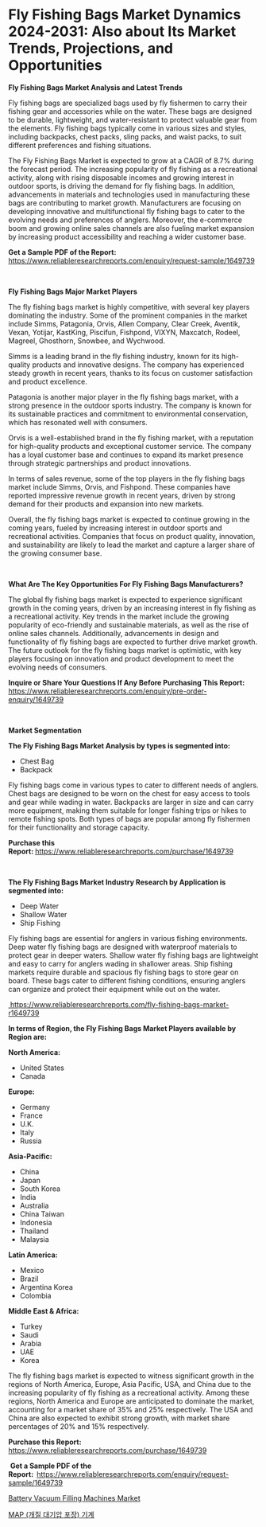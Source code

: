 <p><h1>Fly Fishing Bags Market Dynamics 2024-2031: Also about Its Market Trends, Projections, and Opportunities</h1></p><p><strong>Fly Fishing Bags Market Analysis and Latest Trends</strong></p>
<p><p>Fly fishing bags are specialized bags used by fly fishermen to carry their fishing gear and accessories while on the water. These bags are designed to be durable, lightweight, and water-resistant to protect valuable gear from the elements. Fly fishing bags typically come in various sizes and styles, including backpacks, chest packs, sling packs, and waist packs, to suit different preferences and fishing situations.</p><p>The Fly Fishing Bags Market is expected to grow at a CAGR of 8.7% during the forecast period. The increasing popularity of fly fishing as a recreational activity, along with rising disposable incomes and growing interest in outdoor sports, is driving the demand for fly fishing bags. In addition, advancements in materials and technologies used in manufacturing these bags are contributing to market growth. Manufacturers are focusing on developing innovative and multifunctional fly fishing bags to cater to the evolving needs and preferences of anglers. Moreover, the e-commerce boom and growing online sales channels are also fueling market expansion by increasing product accessibility and reaching a wider customer base.</p></p>
<p><strong>Get a Sample PDF of the Report:&nbsp;</strong> <a href="https://www.reliableresearchreports.com/enquiry/request-sample/1649739">https://www.reliableresearchreports.com/enquiry/request-sample/1649739</a></p>
<p>&nbsp;</p>
<p><strong>Fly Fishing Bags Major Market Players</strong></p>
<p><p>The fly fishing bags market is highly competitive, with several key players dominating the industry. Some of the prominent companies in the market include Simms, Patagonia, Orvis, Allen Company, Clear Creek, Aventik, Vexan, Yotijar, KastKing, Piscifun, Fishpond, VIXYN, Maxcatch, Rodeel, Magreel, Ghosthorn, Snowbee, and Wychwood.</p><p>Simms is a leading brand in the fly fishing industry, known for its high-quality products and innovative designs. The company has experienced steady growth in recent years, thanks to its focus on customer satisfaction and product excellence.</p><p>Patagonia is another major player in the fly fishing bags market, with a strong presence in the outdoor sports industry. The company is known for its sustainable practices and commitment to environmental conservation, which has resonated well with consumers.</p><p>Orvis is a well-established brand in the fly fishing market, with a reputation for high-quality products and exceptional customer service. The company has a loyal customer base and continues to expand its market presence through strategic partnerships and product innovations.</p><p>In terms of sales revenue, some of the top players in the fly fishing bags market include Simms, Orvis, and Fishpond. These companies have reported impressive revenue growth in recent years, driven by strong demand for their products and expansion into new markets.</p><p>Overall, the fly fishing bags market is expected to continue growing in the coming years, fueled by increasing interest in outdoor sports and recreational activities. Companies that focus on product quality, innovation, and sustainability are likely to lead the market and capture a larger share of the growing consumer base.</p></p>
<p>&nbsp;</p>
<p><strong>What Are The Key Opportunities For Fly Fishing Bags Manufacturers?</strong></p>
<p><p>The global fly fishing bags market is expected to experience significant growth in the coming years, driven by an increasing interest in fly fishing as a recreational activity. Key trends in the market include the growing popularity of eco-friendly and sustainable materials, as well as the rise of online sales channels. Additionally, advancements in design and functionality of fly fishing bags are expected to further drive market growth. The future outlook for the fly fishing bags market is optimistic, with key players focusing on innovation and product development to meet the evolving needs of consumers.</p></p>
<p><strong>Inquire or Share Your Questions If Any Before Purchasing This Report:</strong> <a href="https://www.reliableresearchreports.com/enquiry/pre-order-enquiry/1649739">https://www.reliableresearchreports.com/enquiry/pre-order-enquiry/1649739</a></p>
<p>&nbsp;</p>
<p><strong>Market Segmentation</strong></p>
<p><strong>The Fly Fishing Bags Market Analysis by types is segmented into:</strong></p>
<p><ul><li>Chest Bag</li><li>Backpack</li></ul></p>
<p><p>Fly fishing bags come in various types to cater to different needs of anglers. Chest bags are designed to be worn on the chest for easy access to tools and gear while wading in water. Backpacks are larger in size and can carry more equipment, making them suitable for longer fishing trips or hikes to remote fishing spots. Both types of bags are popular among fly fishermen for their functionality and storage capacity.</p></p>
<p><strong>Purchase this Report:&nbsp;</strong><a href="https://www.reliableresearchreports.com/purchase/1649739">https://www.reliableresearchreports.com/purchase/1649739</a></p>
<p>&nbsp;</p>
<p><strong>The Fly Fishing Bags Market Industry Research by Application is segmented into:</strong></p>
<p><ul><li>Deep Water</li><li>Shallow Water</li><li>Ship Fishing</li></ul></p>
<p><p>Fly fishing bags are essential for anglers in various fishing environments. Deep water fly fishing bags are designed with waterproof materials to protect gear in deeper waters. Shallow water fly fishing bags are lightweight and easy to carry for anglers wading in shallower areas. Ship fishing markets require durable and spacious fly fishing bags to store gear on board. These bags cater to different fishing conditions, ensuring anglers can organize and protect their equipment while out on the water.</p></p>
<p><a href="https://www.reliableresearchreports.com/fly-fishing-bags-market-r1649739">&nbsp;https://www.reliableresearchreports.com/fly-fishing-bags-market-r1649739</a></p>
<p><strong>In terms of Region, the Fly Fishing Bags Market Players available by Region are:</strong></p>
<p>
    <p> <strong> North America: </strong>
        <ul>
            <li>United States</li>
            <li>Canada</li>
        </ul>
        </p> 
    <p> <strong> Europe: </strong>
        <ul>
            <li>Germany</li>
            <li>France</li>
            <li>U.K.</li>
            <li>Italy</li>
            <li>Russia</li>
        </ul>
        </p> 
    <p> <strong> Asia-Pacific: </strong>
        <ul>
            <li>China</li>
            <li>Japan</li>
            <li>South Korea</li>
            <li>India</li>
            <li>Australia</li>
            <li>China Taiwan</li>
            <li>Indonesia</li>
            <li>Thailand</li>
            <li>Malaysia</li>
        </ul>
        </p> 
    <p> <strong> Latin America: </strong>
        <ul>
            <li>Mexico</li>
            <li>Brazil</li>
            <li>Argentina Korea</li>
            <li>Colombia</li>
        </ul>
        </p> 
    <p> <strong> Middle East & Africa: </strong>
        <ul>
            <li>Turkey</li>
            <li>Saudi</li>
            <li>Arabia</li>
            <li>UAE</li>
            <li>Korea</li>
        </ul>
    </p>
    </p>
<p><p>The fly fishing bags market is expected to witness significant growth in the regions of North America, Europe, Asia Pacific, USA, and China due to the increasing popularity of fly fishing as a recreational activity. Among these regions, North America and Europe are anticipated to dominate the market, accounting for a market share of 35% and 25% respectively. The USA and China are also expected to exhibit strong growth, with market share percentages of 20% and 15% respectively.</p></p>
<p><strong>Purchase this Report: </strong><a href="https://www.reliableresearchreports.com/purchase/1649739">https://www.reliableresearchreports.com/purchase/1649739</a></p>
<p>&nbsp;<strong>Get a Sample PDF of the Report:&nbsp;&nbsp;</strong><a href="https://www.reliableresearchreports.com/enquiry/request-sample/1649739">https://www.reliableresearchreports.com/enquiry/request-sample/1649739</a></p>
<p><strong></strong></p>
<p><p><a href="https://view.publitas.com/reportprime-1/global-battery-vacuum-filling-machines-market-size-is-expected-to-experience-a-cagr-of-10-5-through-2024-2031-according-to-industry-projections/">Battery Vacuum Filling Machines Market</a></p><p><a href="https://github.com/dollarearner151/Market-Research-Report-List-1/blob/main/8782360148701.md">MAP (개질 대기압 포장) 기계</a></p></p>